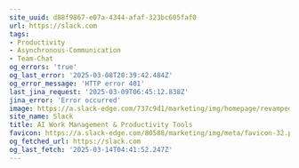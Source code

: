 ```yaml
---
site_uuid: d88f9867-e07a-4344-afaf-323bc605faf0
url: https://slack.com
tags:
- Productivity
- Asynchronous-Communication
- Team-Chat
og_errors: 'true'
og_last_error: '2025-03-08T20:39:42.484Z'
og_error_message: 'HTTP error 401'
last_jina_request: '2025-03-09T06:45:12.838Z'
jina_error: 'Error occurred'
image: https://a.slack-edge.com/737c9d1/marketing/img/homepage/revamped-24/unfurl/hp-revamp-unfurl.en-GB.jpg
site_name: Slack
title: AI Work Management & Productivity Tools
favicon: https://a.slack-edge.com/80588/marketing/img/meta/favicon-32.png
og_fetched_url: https://slack.com
og_last_fetch: '2025-03-14T04:41:52.247Z'
---
```


